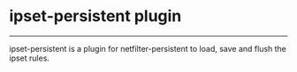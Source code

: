 # ipset-persistent plugin
------------------------------------

ipset-persistent is a plugin for netfilter-persistent to load, save and
flush the ipset rules.

